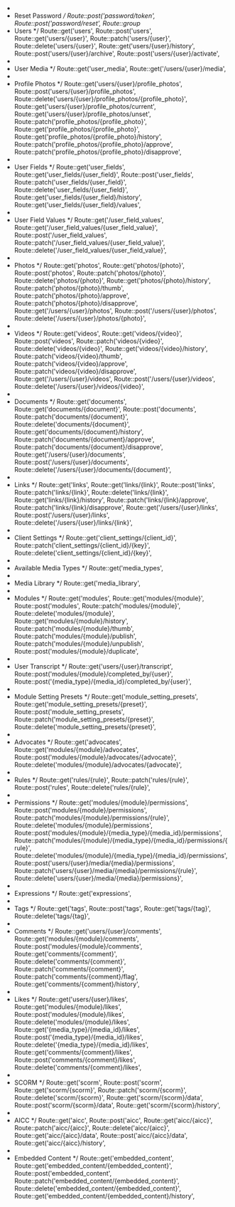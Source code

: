 *
* Reset Password
*/
Route::post('password/token',
Route::post('password/reset',
Route::group*
* Users
*/
Route::get('users',
Route::post('users',
Route::get('users/{user}',
Route::patch('users/{user}',
Route::delete('users/{user}',
Route::get('users/{user}/history',
Route::post('users/{user}/archive',
Route::post('users/{user}/activate',
*
* User Media
*/
Route::get('user_media',
Route::get('/users/{user}/media',
*
* Profile Photos
*/
Route::get('users/{user}/profile_photos',
Route::post('users/{user}/profile_photos',
Route::delete('users/{user}/profile_photos/{profile_photo}',
Route::get('users/{user}/profile_photos/current',
Route::get('users/{user}/profile_photos/unset',
Route::patch('profile_photos/{profile_photo}',
Route::get('profile_photos/{profile_photo}',
Route::get('profile_photos/{profile_photo}/history',
Route::patch('profile_photos/{profile_photo}/approve',
Route::patch('profile_photos/{profile_photo}/disapprove',
*
* User Fields
*/
Route::get('user_fields',
Route::get('user_fields/{user_field}',
Route::post('user_fields',
Route::patch('user_fields/{user_field}',
Route::delete('user_fields/{user_field}',
Route::get('user_fields/{user_field}/history',
Route::get('user_fields/{user_field}/values',
*
* User Field Values
*/
Route::get('/user_field_values',
Route::get('/user_field_values/{user_field_value}',
Route::post('/user_field_values',
Route::patch('/user_field_values/{user_field_value}',
Route::delete('/user_field_values/{user_field_value}',
*
* Photos
*/
Route::get('photos',
Route::get('photos/{photo}',
Route::post('photos',
Route::patch('photos/{photo}',
Route::delete('photos/{photo}',
Route::get('photos/{photo}/history',
Route::patch('photos/{photo}/thumb',
Route::patch('photos/{photo}/approve',
Route::patch('photos/{photo}/disapprove',
Route::get('/users/{user}/photos',
Route::post('/users/{user}/photos',
Route::delete('/users/{user}/photos/{photo}',
*
* Videos
*/
Route::get('videos',
Route::get('videos/{video}',
Route::post('videos',
Route::patch('videos/{video}',
Route::delete('videos/{video}',
Route::get('videos/{video}/history',
Route::patch('videos/{video}/thumb',
Route::patch('videos/{video}/approve',
Route::patch('videos/{video}/disapprove',
Route::get('/users/{user}/videos',
Route::post('/users/{user}/videos',
Route::delete('/users/{user}/videos/{video}',
*
* Documents
*/
Route::get('documents',
Route::get('documents/{document}',
Route::post('documents',
Route::patch('documents/{document}',
Route::delete('documents/{document}',
Route::get('documents/{document}/history',
Route::patch('documents/{document}/approve',
Route::patch('documents/{document}/disapprove',
Route::get('/users/{user}/documents',
Route::post('/users/{user}/documents',
Route::delete('/users/{user}/documents/{document}',
*
* Links
*/
Route::get('links',
Route::get('links/{link}',
Route::post('links',
Route::patch('links/{link}',
Route::delete('links/{link}',
Route::get('links/{link}/history',
Route::patch('links/{link}/approve',
Route::patch('links/{link}/disapprove',
Route::get('/users/{user}/links',
Route::post('/users/{user}/links',
Route::delete('/users/{user}/links/{link}',
*
* Client Settings
*/
Route::get('client_settings/{client_id}',
Route::patch('client_settings/{client_id}/{key}',
Route::delete('client_settings/{client_id}/{key}',
*
* Available Media Types
*/
Route::get('media_types',
*
* Media Library
*/
Route::get('media_library',
*
* Modules
*/
Route::get('modules',
Route::get('modules/{module}',
Route::post('modules',
Route::patch('modules/{module}',
Route::delete('modules/{module}',
Route::get('modules/{module}/history',
Route::patch('modules/{module}/thumb',
Route::patch('modules/{module}/publish',
Route::patch('modules/{module}/unpublish',
Route::post('modules/{module}/duplicate',
*
* User Transcript
*/
Route::get('users/{user}/transcript',
Route::post('modules/{module}/completed_by/{user}',
Route::post('{media_type}/{media_id}/completed_by/{user}',
*
* Module Setting Presets
*/
Route::get('module_setting_presets',
Route::get('module_setting_presets/{preset}',
Route::post('module_setting_presets',
Route::patch('module_setting_presets/{preset}',
Route::delete('module_setting_presets/{preset}',
*
* Advocates
*/
Route::get('advocates',
Route::get('modules/{module}/advocates',
Route::post('modules/{module}/advocates/{advocate}',
Route::delete('modules/{module}/advocates/{advocate}',
*
* Rules
*/
Route::get('rules/{rule}',
Route::patch('rules/{rule}',
Route::post('rules',
Route::delete('rules/{rule}',
*
* Permissions
*/
Route::get('modules/{module}/permissions',
Route::post('modules/{module}/permissions',
Route::patch('modules/{module}/permissions/{rule}',
Route::delete('modules/{module}/permissions',
Route::post('modules/{module}/{media_type}/{media_id}/permissions',
Route::patch('modules/{module}/{media_type}/{media_id}/permissions/{rule}',
Route::delete('modules/{module}/{media_type}/{media_id}/permissions',
Route::post('users/{user}/media/{media}/permissions',
Route::patch('users/{user}/media/{media}/permissions/{rule}',
Route::delete('users/{user}/media/{media}/permissions}',
*
* Expressions
*/
Route::get('expressions',
*
* Tags
*/
Route::get('tags',
Route::post('tags',
Route::get('tags/{tag}',
Route::delete('tags/{tag}',
*
* Comments
*/
Route::get('users/{user}/comments',
Route::get('modules/{module}/comments',
Route::post('modules/{module}/comments',
Route::get('comments/{comment}',
Route::delete('comments/{comment}',
Route::patch('comments/{comment}',
Route::patch('comments/{comment}/flag',
Route::get('comments/{comment}/history',
*
* Likes
*/
Route::get('users/{user}/likes',
Route::get('modules/{module}/likes',
Route::post('modules/{module}/likes',
Route::delete('modules/{module}/likes',
Route::get('{media_type}/{media_id}/likes',
Route::post('{media_type}/{media_id}/likes',
Route::delete('{media_type}/{media_id}/likes',
Route::get('comments/{comment}/likes',
Route::post('comments/{comment}/likes',
Route::delete('comments/{comment}/likes',
*
* SCORM
*/
Route::get('scorm',
Route::post('scorm',
Route::get('scorm/{scorm}',
Route::patch('scorm/{scorm}',
Route::delete('scorm/{scorm}',
Route::get('scorm/{scorm}/data',
Route::post('scorm/{scorm}/data',
Route::get('scorm/{scorm}/history',
*
* AICC
*/
Route::get('aicc',
Route::post('aicc',
Route::get('aicc/{aicc}',
Route::patch('aicc/{aicc}',
Route::delete('aicc/{aicc}',
Route::get('aicc/{aicc}/data',
Route::post('aicc/{aicc}/data',
Route::get('aicc/{aicc}/history',
*
* Embedded Content
*/
Route::get('embedded_content',
Route::get('embedded_content/{embedded_content}',
Route::post('embedded_content',
Route::patch('embedded_content/{embedded_content}',
Route::delete('embedded_content/{embedded_content}',
Route::get('embedded_content/{embedded_content}/history',
